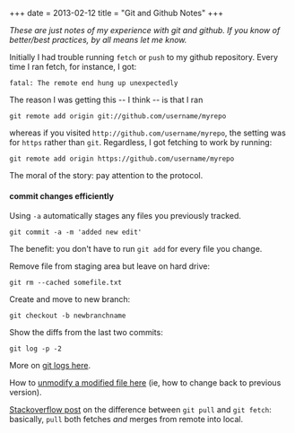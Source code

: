 +++
date = 2013-02-12
title = "Git and Github Notes"
+++

*These are just notes of my experience with git and github. If you know of better/best practices, by all means let me know.*

Initially I had trouble running `fetch` or `push` to my github repository. Every time I ran fetch, for instance, I got:

	fatal: The remote end hung up unexpectedly

The reason I was getting this -- I think -- is that I ran

	git remote add origin git://github.com/username/myrepo

whereas if you visited `http://github.com/username/myrepo`, the setting was for `https` rather than `git`.
Regardless, I got fetching to work by running:

	git remote add origin https://github.com/username/myrepo

The moral of the story: pay attention to the protocol.

#### commit changes efficiently
Using `-a` automatically stages any files you previously tracked.

	git commit -a -m 'added new edit'

The benefit: you don't have to run `git add` for every file you change. 

Remove file from staging area but leave on hard drive:

	git rm --cached somefile.txt

Create and move to new branch: 

	git checkout -b newbranchname


Show the diffs from the last two commits:
	
	git log -p -2


More on [git logs here](http://git-scm.com/book/en/Git-Basics-Viewing-the-Commit-History).

How to [unmodify a modified file here](http://git-scm.com/book/en/Git-Basics-Undoing-Things) (ie, how to change back to previous version). 

[Stackoverflow post](http://stackoverflow.com/questions/292357/whats-the-difference-between-git-pull-and-git-fetch) on the difference between `git pull` and `git fetch`: basically, `pull` both fetches *and* merges from remote into local. 

